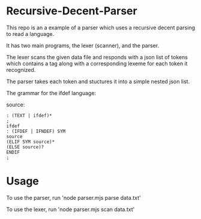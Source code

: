# Recursive-Decent-Parser
This repo is an a example of a parser which uses a recursive decent parsing to read a language.

It has two main programs, the lexer (scanner), and the parser.

The lexer scans the given data file and responds with a json list of tokens which contains a tag along with a corresponding lexeme for each token it recognized.

The parser takes each token and stuctures it into a simple nested json list.

The grammar for the ifdef language:

source:

    : (TEXT | ifdef)*
    ;
    ifdef
    : (IFDEF | IFNDEF) SYM
    source
    (ELIF SYM source)*
    (ELSE source)?
    ENDIF
    ;

<h1>Usage</h1>

To use the parser, run 'node parser.mjs parse data.txt'

To use the lexer, run 'node parser.mjs scan data.txt'
